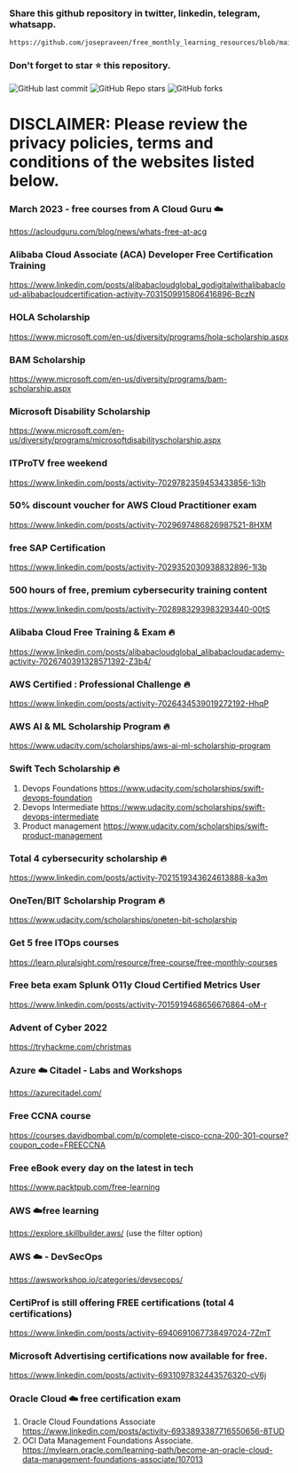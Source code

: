 ### Share this github repository in twitter, linkedin, telegram, whatsapp. 
```
https://github.com/josepraveen/free_monthly_learning_resources/blob/main/resources/readme.md
```

### Don't forget to star ⭐ this repository. 

![GitHub last commit](https://img.shields.io/github/last-commit/josepraveen/free_monthly_learning_resources) ![GitHub Repo stars](https://img.shields.io/github/stars/josepraveen/free_monthly_learning_resources?style=social) ![GitHub forks](https://img.shields.io/github/forks/josepraveen/free_monthly_learning_resources?style=social)


# DISCLAIMER: Please review the privacy policies, terms and conditions of the websites listed below.


### March 2023 - free courses from A Cloud Guru :cloud:
https://acloudguru.com/blog/news/whats-free-at-acg

### Alibaba Cloud Associate (ACA) Developer Free Certification Training
https://www.linkedin.com/posts/alibabacloudglobal_godigitalwithalibabacloud-alibabacloudcertification-activity-7031509915806416896-BczN

### HOLA Scholarship
https://www.microsoft.com/en-us/diversity/programs/hola-scholarship.aspx

### BAM Scholarship 
https://www.microsoft.com/en-us/diversity/programs/bam-scholarship.aspx

### Microsoft Disability Scholarship
https://www.microsoft.com/en-us/diversity/programs/microsoftdisabilityscholarship.aspx

### ITProTV free weekend
https://www.linkedin.com/posts/activity-7029782359453433856-1i3h

### 50% discount voucher for AWS Cloud Practitioner exam
https://www.linkedin.com/posts/activity-7029697486826987521-8HXM

### free SAP Certification
https://www.linkedin.com/posts/activity-7029352030938832896-1I3b

### 500 hours of free, premium cybersecurity training content
https://www.linkedin.com/posts/activity-7028983293983293440-00tS

### Alibaba Cloud Free Training & Exam  🔥
https://www.linkedin.com/posts/alibabacloudglobal_alibabacloudacademy-activity-7026740391328571392-Z3b4/

### AWS Certified : Professional Challenge 🔥
https://www.linkedin.com/posts/activity-7026434539019272192-HhqP

### AWS AI & ML Scholarship Program 🔥
https://www.udacity.com/scholarships/aws-ai-ml-scholarship-program

### Swift Tech Scholarship  🔥
1) Devops Foundations https://www.udacity.com/scholarships/swift-devops-foundation
2) Devops Intermediate https://www.udacity.com/scholarships/swift-devops-intermediate
3) Product management https://www.udacity.com/scholarships/swift-product-management

### Total 4 cybersecurity scholarship  🔥
https://www.linkedin.com/posts/activity-7021519343624613888-ka3m

### OneTen/BIT Scholarship Program  🔥
https://www.udacity.com/scholarships/oneten-bit-scholarship

### Get 5 free ITOps courses 
https://learn.pluralsight.com/resource/free-course/free-monthly-courses


### Free beta exam Splunk O11y Cloud Certified Metrics User
https://www.linkedin.com/posts/activity-7015919468656676864-oM-r

### Advent of Cyber 2022
https://tryhackme.com/christmas

### Azure :cloud: Citadel - Labs and Workshops
https://azurecitadel.com/
  
### Free CCNA course 
https://courses.davidbombal.com/p/complete-cisco-ccna-200-301-course?coupon_code=FREECCNA
 
### Free eBook every day on the latest in tech 
https://www.packtpub.com/free-learning

### AWS :cloud:free learning
https://explore.skillbuilder.aws/ (use the filter option)

### AWS :cloud: - DevSecOps 
https://awsworkshop.io/categories/devsecops/

### CertiProf is still offering FREE certifications (total 4 certifications)
https://www.linkedin.com/posts/activity-6940691067738497024-7ZmT

### Microsoft Advertising certifications now available for free. 
https://www.linkedin.com/posts/activity-6931097832443576320-cV6j

### Oracle Cloud :cloud: free certification exam 
1) Oracle Cloud Foundations Associate 
https://www.linkedin.com/posts/activity-6933893387716550656-8TUD
2) OCI Data Management Foundations Associate.
https://mylearn.oracle.com/learning-path/become-an-oracle-cloud-data-management-foundations-associate/107013
  
